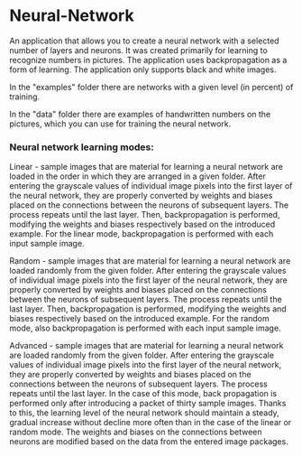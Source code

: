 # Neural-Network

An application that allows you to create a neural network with a selected number of layers and neurons. It was created primarily for learning to recognize numbers in pictures. The application uses backpropagation as a form of learning. The application only supports black and white images.

In the "examples" folder there are networks with a given level (in percent) of training.

In the "data" folder there are examples of handwritten numbers on the pictures, which you can use for training the neural network.

### Neural network learning modes:

Linear - sample images that are material for learning a neural network are loaded in the order in which they are arranged in a given folder. After entering the grayscale values of individual image pixels into the first layer of the neural network, they are properly converted by weights and biases placed on the connections between the neurons of subsequent layers. The process repeats until the last layer. Then, backpropagation is performed, modifying the weights and biases respectively based on the introduced example. For the linear mode, backpropagation is performed with each input sample image.

Random - sample images that are material for learning a neural network are loaded randomly from the given folder. After entering the grayscale values of individual image pixels into the first layer of the neural network, they are properly converted by weights and biases placed on the connections between the neurons of subsequent layers. The process repeats until the last layer. Then, backpropagation is performed, modifying the weights and biases respectively based on the introduced example. For the random mode, also backpropagation is performed with each input sample image.

Advanced - sample images that are material for learning a neural network are loaded randomly from the given folder. After entering the grayscale values of individual image pixels into the first layer of the neural network, they are properly converted by weights and biases placed on the connections between the neurons of subsequent layers. The process repeats until the last layer. In the case of this mode, back propagation is performed only after introducing a packet of thirty sample images. Thanks to this, the learning level of the neural network should maintain a steady, gradual increase without decline more often than in the case of the linear or random mode. The weights and biases on the connections between neurons are modified based on the data from the entered image packages.
